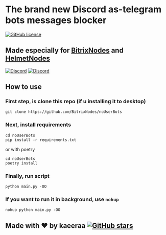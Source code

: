 # The brand new Discord as-telegram bots messages blocker


[![GitHub license](https://img.shields.io/github/license/kaeeraa/noUserBots.svg?style=for-the-badge)](https://github.com/kaeeraa/noUserBots/blob/main/LICENSE)

## Made especially for [BitrixNodes](https://dsc.gg/bitrixnodes) and [HelmetNodes](https://discord.gg/FNgsbKEw66)

[![Discord](https://img.shields.io/discord/1114497842711625793.svg?color=7289da&label=BitrixNodes&style=for-the-badge)](https://discord.gg/FNgsbKEw66)
[![Discord](https://img.shields.io/discord/927415906290794538.svg?color=7289da&label=HelmetNodes&style=for-the-badge)](https://discord.gg/FNgsbKEw66)

## How to use

### First step, is clone this repo (if u installing it to desktop)

```shell
git clone https://github.com/BitrixNodes/noUserBots
```

### Next, install requirements

```shell
cd noUserBots
pip install -r requirements.txt
```

or with poetry

```shell
cd noUserBots
poetry install
```

### Finally, run script

```shell
python main.py -OO
```

### If you want to run it in background, use `nohup`

```shell
nohup python main.py -OO
```

## Made with ❤️ by kaeeraa  [![GitHub stars](https://img.shields.io/github/stars/kaeeraa/noUserBots.svg?style=social&label=Stars)](https://github.com/kaeeraa/noUserBots)
